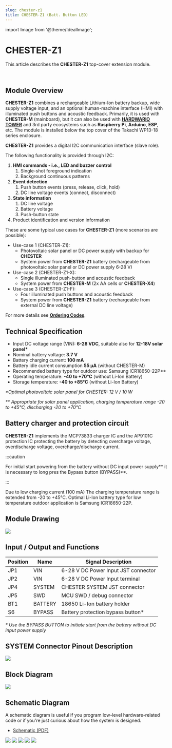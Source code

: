 ```yaml
---
slug: chester-z1
title: CHESTER-Z1 (Batt. Button LED)
---
```

import Image from '@theme/IdealImage';

# CHESTER-Z1
This article describes the **CHESTER-Z1** top-cover extension module.

<div class="container">
  <div class="row">
    <div class="col col--5">
      <div><Image img={require('./chester-z-top.png')} /></div>
    </div>
    <div class="col col--10">
    </div>
  </div>
</div>
<br />

## Module Overview

**CHESTER-Z1** combines a rechargeable Lithium-Ion battery backup, wide supply voltage input, and an optional human-machine interface (HMI) with illuminated push buttons and acoustic feedback. Primarily, it is used with **CHESTER-M** (mainboard), but it can also be used with [**HARDWARIO TOWER**](../../tower) and 3rd party ecosystems such as **Raspberry Pi**, **Arduino**, **ESP**, etc. The module is installed below the top cover of the Takachi WP13-18 series enclosure.

**CHESTER-Z1** provides a digital I2C communication interface (slave role).

The following functionality is provided through I2C:

1. **HMI commands - i.e., LED and buzzer control**
   1. Single-shot foreground indication
   2. Background continuous patterns
2. **Event detection**
   1. Push button events (press, release, click, hold)
   2. DC line voltage events (connect, disconnect)
3. **State information**
   1. DC line voltage
   2. Battery voltage
   3. Push-button state
4. Product identification and version information

These are some typical use cases for **CHESTER-Z1** (more scenarios are possible):

* Use-case 1 (CHESTER-Z1):
  * Photovoltaic solar panel or DC power supply with backup for **CHESTER**
  * System power from **CHESTER-Z1** battery (rechargeable from photovoltaic solar panel or DC power supply 6-28 V)
* Use-case 2 (CHESTER-Z1-X):
  * Single illuminated push-button and acoustic feedback
  * System power from **CHESTER-M** (2x AA cells or **CHESTER-X4**)
* Use-case 3 (CHESTER-Z1-F):
  * Four illuminated push buttons and acoustic feedback
  * System power from **CHESTER-Z1** battery (rechargeable from external DC line voltage)

For more details see [**Ordering Codes**](../ordering-codes.md#chester-z).

## Technical Specification

* Input DC voltage range (VIN): **6-28 VDC**, suitable also for **12-18V solar panel\***
* Nominal battery voltage: **3.7 V**
* Battery charging current: **100 mA**
* Battery idle current consumption **55 μA** (without CHESTER-M)
* Recommended battery type for outdoor use: Samsung ICR18650-22P**
* Operating temperature: **-40 to +70°C** (without Li-Ion Battery)
* Storage temperature: **-40 to +85°C** (without Li-Ion Battery)

_\*Optimal photovoltaic solar panel for CHESTER: 12 V / 10 W_

_\** Appropriate for solar panel application, charging temperature range -20 to +45°C, discharging -20 to +70°C_

## Battery charger and protection circuit
**CHESTER-Z1** implements the MCP73833 charger IC and the AP9101C protection IC protecting the battery by detecting overcharge voltage, overdischarge voltage, overcharge/discharge current.

:::caution

For initial start powering from the battery without DC input power supply** it is necessary to long pres the Bypass button (BYPASS)**.

:::

Due to low charging current (100 mA) The charging temperature range is extended from -20 to +45°C. Optimal Li-Ion battery type for low temperature outdoor application is Samsung ICR18650-22P.

## Module Drawing

![](chester-z1.png)

## Input / Output and Functions

| Position | Name    | Signal Description                  |
| -------- | ------- | ----------------------------------- |
| JP1      | VIN     | 6-28 V DC Power Input JST connector |
| JP2      | VIN     | 6-28 V DC Power Input terminal      |
| JP4      | SYSTEM  | CHESTER SYSTEM JST connector        |
| JP5      | SWD     | MCU SWD / debug connector           |
| BT1      | BATTERY | 18650 Li-Ion battery holder         |
| S6       | BYPASS  | Battery protection bypass button*   |

_\* Use the BYPASS BUTTON to initiate start from the battery without DC input power supply_

## SYSTEM Connector Pinout Description

![](system.png)

## Block Diagram
![](chester-z-block-diagram.png)

## Schematic Diagram

A schematic diagram is useful if you program low-level hardware-related code or if you're just curious about how the system is designed.

- [Schematic (PDF)](schematics/hio-chester-z1-r2.1.pdf)

<!--
- [TODO Interactive PCB connector, part, testpoint and signal browser]
-->

![](schematics/hio-chester-z1-r2.1-1.png)
![](schematics/hio-chester-z1-r2.1-2.png)
![](schematics/hio-chester-z1-r2.1-3.png)
![](schematics/hio-chester-z1-r2.1-4.png)
![](schematics/hio-chester-z1-r2.1-5.png)
